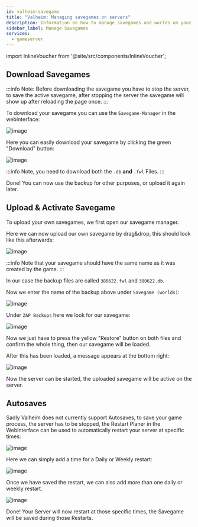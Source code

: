 ```yaml
---
id: valheim-savegame
title: "Valheim: Managing savegames on servers"
description: Information on how to manage savegames and worlds on your Valheim server from ZAP-Hosting and how to add existing worlds to your server - ZAP-Hosting.com documentation
sidebar_label: Manage Savegames
services:
  - gameserver
---
```


import InlineVoucher from '@site/src/components/InlineVoucher';

<InlineVoucher />

## Download Savegames

:::info
Note: Before downloading the savegame you have to stop the server, to save the active savegame, after stopping the server the savegame will show up after reloading the page once.
:::

To download your savegame you can use the `Savegame-Manager` in the webinterface:

![image](https://user-images.githubusercontent.com/26007280/189886983-9b246ae8-7d83-4973-86d2-851949d52a5c.png)

Here you can easily download your savegame by clicking the green "Download" button:

![image](https://user-images.githubusercontent.com/26007280/189887012-54f92e39-800a-45eb-af5b-9a3c30c4c3e8.png)

:::info
Note, you need to download both the `.db` **and** `.fwl` Files.
:::

Done! You can now use the backup for other purposes, or upload it again later.

## Upload & Activate Savegame

To upload your own savegames, we first open our savegame manager.

Here we can now upload our own savegame by drag&drop, this should look like this afterwards:

![image](https://user-images.githubusercontent.com/26007280/189887043-55164074-792d-46bb-80c3-16989de2035b.png)

:::info
Note that your savegame should have the same name as it was created by the game.
:::

In our case the backup files are called `380622.fwl` and `380622.db`.

Now we enter the name of the backup above under `Savegame (worlds)`:

![image](https://user-images.githubusercontent.com/26007280/189887083-c83cf435-c0cb-4990-ac9b-100e06a7d387.png)

Under `ZAP Backups` here we look for our savegame:

![image](https://user-images.githubusercontent.com/26007280/189887123-3552aa33-6412-4cc4-b492-f3b299f0b435.png)

Now we just have to press the yellow "Restore" button on both files and confirm the whole thing, then our savegame will be loaded.

After this has been loaded, a message appears at the bottom right:

![image](https://user-images.githubusercontent.com/26007280/189887157-78f48712-1ff8-4b96-b6fe-6505cec941eb.png)

Now the server can be started, the uploaded savegame will be active on the server.



## Autosaves

Sadly Valheim does not currently support Autosaves, to save your game process, the server has to be stopped, the Restart Planer in the Webinterface can be used to automatically restart your server at specific times:

![image](https://user-images.githubusercontent.com/26007280/189887182-d028485b-bfc5-447c-a3a0-c4f14461c008.png)

Here we can simply add a time for a Daily or Weekly restart:

![image](https://user-images.githubusercontent.com/26007280/189887203-64517abe-d710-4e01-a4fd-73a479412ac1.png)

Once we have saved the restart, we can also add more than one daily or weekly restart.

![image](https://user-images.githubusercontent.com/26007280/189887229-fc946882-e6c2-43d4-941a-84bbf4def993.png)

Done! Your Server will now restart at those specific times, the Savegame will be saved during those Restarts.
